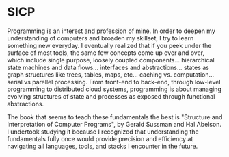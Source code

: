 # SICP
Programming is an interest and profession of mine.  In order to deepen my understanding of computers and broaden my skillset, I try to learn something new everyday.  I eventually realized that if you peek under the surface of most tools, the same few concepts come up over and over, which include single purpose, loosely coupled components... hierarchical state machines and data flows...  interfaces and abstractions... states as graph structures like trees, tables, maps, etc... caching vs. computation... serial vs parellel processing.  From front-end to back-end, through low-level programming to distributed cloud systems, programming is about managing evolving structures of state and processes as exposed through functional abstractions.

The book that seems to teach these fundamentals the best is "Structure and Interpretation of Computer Programs", by Gerald Sussman and Hal Abelson.  I undertook studying it because I recognized that understanding the fundamentals fully once would provide precision and efficiency at navigating all languages, tools, and stacks I encounter in the future. 
